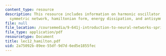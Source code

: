 ```yaml
---
content_type: resource
description: This resource includes information on harmonic oscillator, dissipation,
  symmetric network, hamiltonian form, energy dissipation, and antisymmetric networks.
file: null
file_location: /coursemedia/9-641j-introduction-to-neural-networks-spring-2005/2a75092b89ee55df9d7d6ed5e1855fec_lec12_hamilton.pdf
file_type: application/pdf
resourcetype: Document
title: lec12_hamilton.pdf
uid: 2a75092b-89ee-55df-9d7d-6ed5e1855fec
---
```

